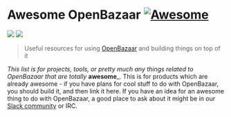 # Awesome OpenBazaar [![Awesome](https://cdn.rawgit.com/sindresorhus/awesome/d7305f38d29fed78fa85652e3a63e154dd8e8829/media/badge.svg)](https://github.com/sindresorhus/awesome)

[![](https://img.shields.io/badge/made%20by-OpenBazaar-blue.svg?style=flat-square)](https://openbazazar.org)
[![](https://img.shields.io/badge/freenode-%23openbazaar-blue.svg?style=flat-square)](http://webchat.freenode.net/?channels=%23ipfs)

> Useful resources for using [OpenBazaar](https://openbazaar.org) and building things on top of it

_This list is for projects, tools, or pretty much any things related to OpenBazaar that
are totally_ **awesome**_. This is for products which are already awesome - if
you have plans for cool stuff to do with OpenBazaar, you should build it, and then
link it here. If you have an idea for an awesome thing to do with OpenBazaar, a good
place to ask about it might be in our [Slack community](http://slack.openbazaar.org) or IRC.
